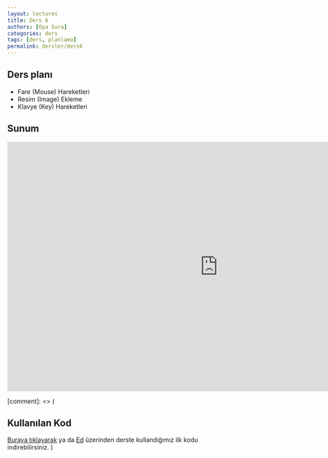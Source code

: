 ```yaml
---
layout: lectures
title: Ders 6
authors: [Oya Sura]
categories: ders
tags: [ders, planlama]
permalink: dersler/ders6
---
```


## Ders planı
- Fare (Mouse) Hareketleri
- Resim (Image) Ekleme
- Klavye (Key) Hareketleri

## Sunum
<iframe src="https://docs.google.com/presentation/d/e/2PACX-1vSvhTsJX6tLrT-ZnyOWZuZs1IMNRDDjlcJKKIOTGJQ8fYTro7Ow7BDR-FNihvRbZQ/embed?start=false&loop=false&delayms=3000" frameborder="0" width="960" height="569" allowfullscreen="true" mozallowfullscreen="true" webkitallowfullscreen="true"></iframe>

[comment]: <> (
## Kullanılan Kod
[Buraya tıklayarak]() ya da [Ed]() üzerinden derste kullandığımız ilk kodu indirebilirsiniz.
)
